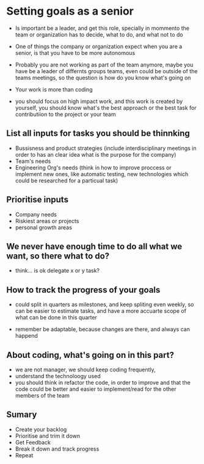 # Setting goals as a senior

- Is important be a leader, and get this role, specially in mommento the team or organization has to decide, what to do, and what not to do

- One of things the company or organization expect when you are a senior, is that you have to be more autonomous

- Probably you are not working as part of the team anymore, maybe you have be a leader of differnts groups teams, even could be outside of the teams meetings, so the question is how do you know what's going on

- Your work is more than coding

- you should focus on high impact work, and this work is created by yourself, you should know what's the best approach or the best task for contributiion to the project or your team

## List all inputs for tasks you should be thinnking

- Bussisness and product strategies (include interdisciplinary meetings in order to has an clear idea what is the purpose for the company)
- Team's needs
- Engineering Org's needs (think in how to improve proccess or implement new ones, like automatic testing, new technologies which could be researched for a particual task)

## Prioritise inputs

- Company needs
- Riskiest areas or projects
- personal growth areas

## We never have enough time to do all what we want, so there what to do?

- think... is ok delegate x or y task?

## How to track the progress of your goals

- could split in quarters as milestones, and keep spliting even weekly, so can be easier to estimate tasks, and have a more accuarte scope of what can be done in this quarter

- remember be adaptable, because changes are there, and always can happend

## About coding, what's going on in this part?

- we are not manager, we should keep coding frequently,
- understand the technoloogy used
- you should think in refactor the code, in order to improve and that the code could be better and easier to implement/read for the other members of the team

## Sumary

- Create your backlog
- Prioritise and trim it down
- Get Feedback
- Break it down and track progress
- Repeat
